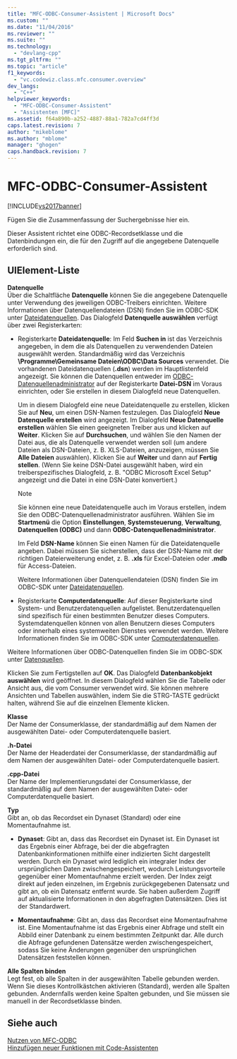 ```yaml
---
title: "MFC-ODBC-Consumer-Assistent | Microsoft Docs"
ms.custom: ""
ms.date: "11/04/2016"
ms.reviewer: ""
ms.suite: ""
ms.technology: 
  - "devlang-cpp"
ms.tgt_pltfrm: ""
ms.topic: "article"
f1_keywords: 
  - "vc.codewiz.class.mfc.consumer.overview"
dev_langs: 
  - "C++"
helpviewer_keywords: 
  - "MFC-ODBC-Consumer-Assistent"
  - "Assistenten [MFC]"
ms.assetid: f64a890b-a252-4887-88a1-782a7cd4ff3d
caps.latest.revision: 7
author: "mikeblome"
ms.author: "mblome"
manager: "ghogen"
caps.handback.revision: 7
---
```

# MFC-ODBC-Consumer-Assistent
[!INCLUDE[vs2017banner](../../assembler/inline/includes/vs2017banner.md)]

Fügen Sie die Zusammenfassung der Suchergebnisse hier ein.  
  
 Dieser Assistent richtet eine ODBC\-Recordsetklasse und die Datenbindungen ein, die für den Zugriff auf die angegebene Datenquelle erforderlich sind.  
  
## UIElement-Liste  
 **Datenquelle**  
 Über die Schaltfläche **Datenquelle** können Sie die angegebene Datenquelle unter Verwendung des jeweiligen ODBC\-Treibers einrichten.  Weitere Informationen über Datenquellendateien \(DSN\) finden Sie im ODBC\-SDK unter [Dateidatenquellen](https://msdn.microsoft.com/en-us/library/ms715401.aspx).  Das Dialogfeld **Datenquelle auswählen** verfügt über zwei Registerkarten:  
  
-   Registerkarte **Dateidatenquelle**: Im Feld **Suchen in** ist das Verzeichnis angegeben, in dem die als Datenquellen zu verwendenden Dateien ausgewählt werden.  Standardmäßig wird das Verzeichnis **\\Programme\\Gemeinsame Dateien\\ODBC\\Data Sources** verwendet.  Die vorhandenen Dateidatenquellen \(**.dsn**\) werden im Hauptlistenfeld angezeigt.  Sie können die Datenquellen entweder im [ODBC\-Datenquellenadministrator](https://msdn.microsoft.com/en-us/library/ms714024.aspx) auf der Registerkarte **Datei\-DSN** im Voraus einrichten, oder Sie erstellen in diesem Dialogfeld neue Datenquellen.  
  
     Um in diesem Dialogfeld eine neue Dateidatenquelle zu erstellen, klicken Sie auf **Neu**, um einen DSN\-Namen festzulegen. Das Dialogfeld **Neue Datenquelle erstellen** wird angezeigt.  Im Dialogfeld **Neue Datenquelle erstellen** wählen Sie einen geeigneten Treiber aus und klicken auf **Weiter**. Klicken Sie auf **Durchsuchen**, und wählen Sie den Namen der Datei aus, die als Datenquelle verwendet werden soll \(um andere Dateien als DSN\-Dateien, z. B. XLS\-Dateien, anzuzeigen, müssen Sie **Alle Dateien** auswählen\). Klicken Sie auf **Weiter** und dann auf **Fertig stellen**. \(Wenn Sie keine DSN\-Datei ausgewählt haben, wird ein treiberspezifisches Dialogfeld, z. B. "ODBC Microsoft Excel Setup" angezeigt und die Datei in eine DSN\-Datei konvertiert.\)  
  
    > [!NOTE]
    >  Sie können eine neue Dateidatenquelle auch im Voraus erstellen, indem Sie den ODBC\-Datenquellenadministrator ausführen.  Wählen Sie im **Startmenü** die Option **Einstellungen**, **Systemsteuerung**, **Verwaltung**, **Datenquellen \(ODBC\)** und dann **ODBC\-Datenquellenadministrator**.  
  
     Im Feld **DSN\-Name** können Sie einen Namen für die Dateidatenquelle angeben.  Dabei müssen Sie sicherstellen, dass der DSN\-Name mit der richtigen Dateierweiterung endet, z. B. **.xls** für Excel\-Dateien oder **.mdb** für Access\-Dateien.  
  
     Weitere Informationen über Datenquellendateien \(DSN\) finden Sie im ODBC\-SDK unter [Dateidatenquellen](https://msdn.microsoft.com/en-us/library/ms715401.aspx).  
  
-   Registerkarte **Computerdatenquelle**: Auf dieser Registerkarte sind System\- und Benutzerdatenquellen aufgelistet.  Benutzerdatenquellen sind spezifisch für einen bestimmten Benutzer dieses Computers.  Systemdatenquellen können von allen Benutzern dieses Computers oder innerhalb eines systemweiten Dienstes verwendet werden.  Weitere Informationen finden Sie im ODBC\-SDK unter [Computerdatenquellen](https://msdn.microsoft.com/en-us/library/ms710952.aspx).  
  
 Weitere Informationen über ODBC\-Datenquellen finden Sie im ODBC\-SDK unter [Datenquellen](https://msdn.microsoft.com/en-us/library/ms711688.aspx).  
  
 Klicken Sie zum Fertigstellen auf **OK**.  Das Dialogfeld **Datenbankobjekt auswählen** wird geöffnet.  In diesem Dialogfeld wählen Sie die Tabelle oder Ansicht aus, die vom Consumer verwendet wird.  Sie können mehrere Ansichten und Tabellen auswählen, indem Sie die STRG\-TASTE gedrückt halten, während Sie auf die einzelnen Elemente klicken.  
  
 **Klasse**  
 Der Name der Consumerklasse, der standardmäßig auf dem Namen der ausgewählten Datei\- oder Computerdatenquelle basiert.  
  
 **.h\-Datei**  
 Der Name der Headerdatei der Consumerklasse, der standardmäßig auf dem Namen der ausgewählten Datei\- oder Computerdatenquelle basiert.  
  
 **.cpp\-Datei**  
 Der Name der Implementierungsdatei der Consumerklasse, der standardmäßig auf dem Namen der ausgewählten Datei\- oder Computerdatenquelle basiert.  
  
 **Typ**  
 Gibt an, ob das Recordset ein Dynaset \(Standard\) oder eine Momentaufnahme ist.  
  
-   **Dynaset**: Gibt an, dass das Recordset ein Dynaset ist.  Ein Dynaset ist das Ergebnis einer Abfrage, bei der die abgefragten Datenbankinformationen mithilfe einer indizierten Sicht dargestellt werden.  Durch ein Dynaset wird lediglich ein integraler Index der ursprünglichen Daten zwischengespeichert, wodurch Leistungsvorteile gegenüber einer Momentaufnahme erzielt werden.  Der Index zeigt direkt auf jeden einzelnen, im Ergebnis zurückgegebenen Datensatz und gibt an, ob ein Datensatz entfernt wurde.  Sie haben außerdem Zugriff auf aktualisierte Informationen in den abgefragten Datensätzen.  Dies ist der Standardwert.  
  
-   **Momentaufnahme**: Gibt an, dass das Recordset eine Momentaufnahme ist.  Eine Momentaufnahme ist das Ergebnis einer Abfrage und stellt ein Abbild einer Datenbank zu einem bestimmten Zeitpunkt dar.  Alle durch die Abfrage gefundenen Datensätze werden zwischengespeichert, sodass Sie keine Änderungen gegenüber den ursprünglichen Datensätzen feststellen können.  
  
 **Alle Spalten binden**  
 Legt fest, ob alle Spalten in der ausgewählten Tabelle gebunden werden.  Wenn Sie dieses Kontrollkästchen aktivieren \(Standard\), werden alle Spalten gebunden. Andernfalls werden keine Spalten gebunden, und Sie müssen sie manuell in der Recordsetklasse binden.  
  
## Siehe auch  
 [Nutzen von MFC\-ODBC](../../mfc/reference/adding-an-mfc-odbc-consumer.md)   
 [Hinzufügen neuer Funktionen mit Code\-Assistenten](../../ide/adding-functionality-with-code-wizards-cpp.md)